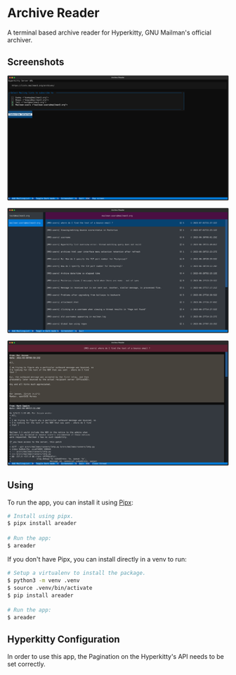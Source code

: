 Archive Reader
==============

A terminal based archive reader for Hyperkitty, GNU Mailman's official archiver.

Screenshots
-----------

![Page Add Mailinglist](https://raw.githubusercontent.com/maxking/archive_reader/main/screenshots/page_subscribe_mailinglist.svg)

![Page View threads](https://raw.githubusercontent.com/maxking/archive_reader/main/screenshots/page_threads_list.svg)

![Page Read Thread](https://raw.githubusercontent.com/maxking/archive_reader/main/screenshots/page_read_thread.svg)

Using
-----

To run the app, you can install it using [Pipx](https://pypa.github.io/pipx/):

```bash
# Install using pipx.
$ pipx install areader

# Run the app:
$ areader
```

If you don't have Pipx, you can install directly in a venv to run:

```bash
# Setup a virtualenv to install the package.
$ python3 -m venv .venv
$ source .venv/bin/activate
$ pip install areader

# Run the app:
$ areader
```

Hyperkitty Configuration
------------------------

In order to use this app, the Pagination on the Hyperkitty's API needs to be set correctly.
